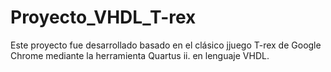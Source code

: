 # Proyecto_VHDL_T-rex
Este proyecto fue desarrollado basado en el clásico jjuego T-rex de Google Chrome mediante la herramienta Quartus ii. en lenguaje VHDL.
